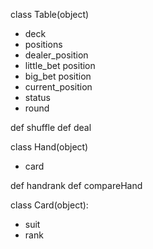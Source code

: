 class Table(object)
- deck
- positions
- dealer_position
- little_bet position
- big_bet position
- current_position
- status
- round

def shuffle
def deal

class Hand(object)
- card

def handrank
def compareHand

class Card(object):
- suit
- rank
